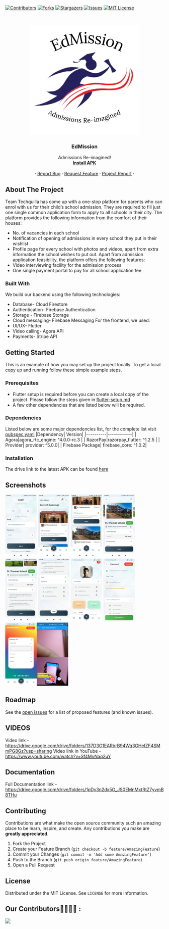 <!-- PROJECT SHIELDS -->
<!--
*** Using markdown "reference style" links for readability.
*** Reference links are enclosed in brackets [ ] instead of parentheses ( ).
*** See the bottom of this document for the declaration of the reference variables
*** for contributors-url, forks-url, etc. This is an optional, concise syntax you may use.
*** https://www.markdownguide.org/basic-syntax/#reference-style-links
-->

[![Contributors][contributors-shield]][contributors-url]
[![Forks][forks-shield]][forks-url]
[![Stargazers][stars-shield]][stars-url]
[![Issues][issues-shield]][issues-url]
[![MIT License][license-shield]][license-url]


<!-- PROJECT LOGO -->
<br />
<p align="center">
    <img src="setup/logo.png" alt="Logo" width="350" height="350">

  <h3 align="center">EdMission</h3>

  <p align="center">
    Admissions Re-imagined!
    <br />
    <a href="https://drive.google.com/file/d/1BQC2p_bGEaDFPKEt-K50rvE5S0xf9wrZ/view?usp=sharing"><strong>Install APK</strong></a>
    <br />
    <br />
    ·
    <a href="https://github.com/GauravAnand563/EdMission/issues/new">Report Bug</a>
    ·
    <a href="https://github.com/GauravAnand563/EdMission/issues/new">Request Feature</a>
    ·
    <a href="https://docs.google.com/document/d/1AvjmpZW3YEtSYxRsifFd0P2zuNfmUMBU4deRhDOUBUI/edit?usp=sharing">Project Report</a>
    ·
  </p>
</p>


<!-- ABOUT THE PROJECT -->
## About The Project

Team Techquilla has come up with a one-stop platform for parents who can enrol with us for their child’s school admission. They are required to fill just one single common application form to apply to all schools in their city. The platform provides the following information from the comfort of their houses:
* No. of vacancies in each school
* Notification of opening of admissions in every school they put in their wishlist
* Profile page for every school with photos and videos, apart from extra information the school wishes to put out.
Apart from admission application feasibility, the platform offers the following features:
* Video interviewing facility for the admission process
* One single payment portal to pay for all school application fee


### Built With

We build our backend using the following technologies:
* Database- Cloud Firestore
* Authentication- Firebase Authentication
* Storage - Firebase Storage
* Cloud messaging- Firebase Messaging
For the frontend, we used:
* UI/UX- Flutter
* Video calling- Agora API
* Payments- Stripe API



<!-- GETTING STARTED -->
## Getting Started

This is an example of how you may set up the project locally.
To get a local copy up and running follow these simple example steps.

### Prerequisites
* Flutter setup is required before you can create a local copy of the project. Please follow the steps given in [flutter-setup.md](setup/flutter-setup.md)
* A few other dependencies that are listed below will be required.

### Dependencies
Listed below are some major dependencies list, for the complete list visit [pubspec.yaml](https://github.com/GauravAnand563/EdMission/blob/master/pubspec.yaml)
|Dependency| Version|
|----------|------------|
| Agora|agora_rtc_engine: ^4.0.0-rc.3 |
| RazorPay|razorpay_flutter: ^1.2.5 |
| Provider| provider: ^5.0.0|
| Firebase Package| firebase_core: ^1.0.2|

### Installation
The drive link to the latest APK can be found [here](https://drive.google.com/file/d/1BQC2p_bGEaDFPKEt-K50rvE5S0xf9wrZ/view?usp=sharing)

<!-- USAGE EXAMPLES -->
## Screenshots

<img src="https://github.com/GauravAnand563/EdMission/blob/main/setup/login-ss.jpeg"  width="100" height="200">  <img src="https://github.com/GauravAnand563/EdMission/blob/main/setup/ss1.jpeg"  width="100" height="200">  <img src="https://github.com/GauravAnand563/EdMission/blob/main/setup/ss2.jpeg"  width="100" height="200">  <img src="https://github.com/GauravAnand563/EdMission/blob/main/setup/ss3.jpeg"  width="100" height="200">  <img src="https://github.com/GauravAnand563/EdMission/blob/main/setup/ss4.jpeg"  width="100" height="200">  <img src="https://github.com/GauravAnand563/EdMission/blob/main/setup/ss5.jpeg"  width="100" height="200">  <img src="https://github.com/GauravAnand563/EdMission/blob/main/setup/sss1.jpeg"  width="100" height="200">  <img src="https://github.com/GauravAnand563/EdMission/blob/main/setup/sss2.jpeg"  width="100" height="200">  <img src="https://github.com/GauravAnand563/EdMission/blob/main/setup/sss3.jpeg"  width="100" height="200"><img src="https://github.com/GauravAnand563/EdMission/blob/main/setup/vc-ss.jpeg"  width="100" height="200"> 

<!-- ROADMAP -->
## Roadmap

See the [open issues](https://github.com/GauravAnand563/EdMission) for a list of proposed features (and known issues).

## VIDEOS
Video link - https://drive.google.com/drive/folders/137D3G1EARbrB94Wq3GHeIZF4SMmPG8Gz?usp=sharing
Video link in YouTube - https://www.youtube.com/watch?v=Sf4MvNaq2uY 

## Documentation

Full Documentation link - https://drive.google.com/drive/folders/1pDv3n2dx5G_JS0EMnMxtRtZ7yvmB8THu


<!-- CONTRIBUTING -->
## Contributing

Contributions are what make the open source community such an amazing place to be learn, inspire, and create. Any contributions you make are **greatly appreciated**.

1. Fork the Project
2. Create your Feature Branch (`git checkout -b feature/AmazingFeature`)
3. Commit your Changes (`git commit -m 'Add some AmazingFeature'`)
4. Push to the Branch (`git push origin feature/AmazingFeature`)
5. Open a Pull Request



<!-- LICENSE -->
## License

Distributed under the MIT License. See `LICENSE` for more information.



<!-- ACKNOWLEDGEMENTS -->
## Our Contributors👩‍💻👨‍💻 :
<a href="https://github.com/GauravAnand563/EdMission/graphs/contributors">
<img src="https://contributors-img.web.app/image?repo=GauravAnand563/EdMission" />
</a>



<!-- MARKDOWN LINKS & IMAGES -->
<!-- https://www.markdownguide.org/basic-syntax/#reference-style-links -->
[contributors-shield]: https://img.shields.io/github/contributors/GauravAnand563/EdMission.svg?style=for-the-badge
[contributors-url]: https://github.com/GauravAnand563/EdMission/graphs/contributors
[forks-shield]: https://img.shields.io/github/forks/GauravAnand563/EdMission.svg?style=for-the-badge
[forks-url]: https://github.com/GauravAnand563/EdMission/network/members
[stars-shield]: https://img.shields.io/github/stars/GauravAnand563/EdMission.svg?style=for-the-badge
[stars-url]: https://github.com/GauravAnand563/EdMission/stargazers
[issues-shield]: https://img.shields.io/github/issues/GauravAnand563/EdMission.svg?style=for-the-badge
[issues-url]: https://github.com/GauravAnand563/EdMission/issues
[license-shield]: https://img.shields.io/github/license/GauravAnand563/EdMission.svg?style=for-the-badge
[license-url]: https://github.com/GauravAnand563/EdMission/blob/master/LICENSE.txt
